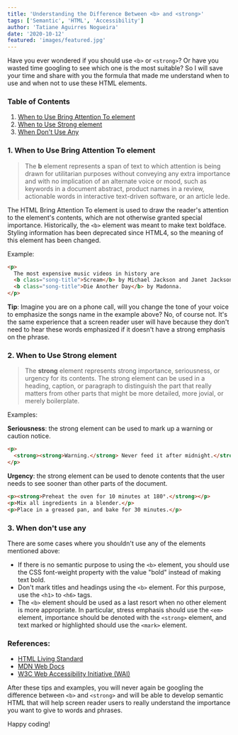 ```yaml
---
title: 'Understanding the Difference Between <b> and <strong>'
tags: ['Semantic', 'HTML', 'Accessibility']
author: 'Tatiane Aguirres Nogueira'
date: '2020-10-12'
featured: 'images/featured.jpg'
---
```


Have you ever wondered if you should use `<b>` or `<strong>`? Or have you wasted time googling to see which one is the most suitable? So I will save your time and share with you the formula that made me understand when to use and when not to use these HTML elements.

### Table of Contents

1. <a class='u-link' href='#use-b'>When to Use Bring Attention To element</a>
2. <a class='u-link' href='#use-strong'>When to Use Strong element</a>
3. <a class='u-link' href='#dont-use-any'>When Don't Use Any</a>

<section style="position: relative;" class="u-margin-bottom-xlg u-margin-top-xlg">
<span class="u-anchor" id="use-b"></span>

### 1. When to Use Bring Attention To element

<blockquote cite="https://html.spec.whatwg.org/multipage/text-level-semantics.html#the-b-element">
  <p>The <b>b</b> element represents a span of text to which attention is being drawn for utilitarian purposes without conveying any extra importance and with no implication of an alternate voice or mood, such as keywords in a document abstract, product names in a review, actionable words in interactive text-driven software, or an article lede.</p>
</blockquote>

The HTML Bring Attention To element is used to draw the reader's attention to the element's contents, which are not otherwise granted special importance. Historically, the `<b>` element was meant to make text boldface. Styling information has been deprecated since HTML4, so the meaning of this element has been changed.

Example:

```html
<p>
  The most expensive music videos in history are
  <b class="song-title">Scream</b> by Michael Jackson and Janet Jackson, and
  <b class="song-title">Die Another Day</b> by Madonna.
</p>
```

**Tip**: Imagine you are on a phone call, will you change the tone of your voice to emphasize the songs name in the example above? No, of course not. It's the same experience that a screen reader user will have because they don't need to hear these words emphasized if it doesn't have a strong emphasis on the phrase.

</section>

<section style="position: relative;" class="u-margin-bottom-xlg u-margin-top-xlg">
<span class="u-anchor" id="use-strong"></span>

### 2. When to Use Strong element

<blockquote cite="https://html.spec.whatwg.org/multipage/text-level-semantics.html#the-b-element">
  <p>The <b>strong</b> element represents strong importance, seriousness, or urgency for its contents. The strong element can be used in a heading, caption, or paragraph to distinguish the part that really matters from other parts that might be more detailed, more jovial, or merely boilerplate.</p>
</blockquote>

Examples:

**Seriousness**: the strong element can be used to mark up a warning or caution notice.

```html
<p>
  <strong><strong>Warning.</strong> Never feed it after midnight.</strong>
</p>
```

**Urgency**: the strong element can be used to denote contents that the user needs to see sooner than other parts of the document.

```html
<p><strong>Preheat the oven for 10 minutes at 180°.</strong></p>
<p>Mix all ingredients in a blender.</p>
<p>Place in a greased pan, and bake for 30 minutes.</p>
```

</section>

<section style="position: relative;" class="u-margin-bottom-xlg u-margin-top-xlg">
<span class="u-anchor" id="dont-use-any"></span>

### 3. When don't use any

There are some cases where you shouldn't use any of the elements mentioned above:

- If there is no semantic purpose to using the `<b>` element, you should use the CSS font-weight property with the value "bold" instead of making text bold.
- Don't mark titles and headings using the `<b>` element. For this purpose, use the `<h1>` to `<h6>` tags.
- The `<b>` element should be used as a last resort when no other element is more appropriate. In particular, stress emphasis should use the `<em>` element, importance should be denoted with the `<strong>` element, and text marked or highlighted should use the `<mark>` element.

</section>

<section class="u-margin-bottom-xlg u-margin-top-xlg">

### References:

- <a class='u-link' href='https://html.spec.whatwg.org/multipage/text-level-semantics.html' target='_blank' rel='noreferrer noopener'>HTML Living Standard</a>
- <a class='u-link' href='https://developer.mozilla.org/en-US/docs/Web/HTML/Element' target='_blank' rel='noreferrer noopener'>MDN Web Docs</a>
- <a class='u-link' href='https://www.w3.org/WAI/' target='_blank' rel='noreferrer noopener'>W3C Web Accessibility Initiative (WAI)</a>

</section>

After these tips and examples, you will never again be googling the difference between `<b>` and `<strong>` and will be able to develop semantic HTML that will help screen reader users to really understand the importance you want to give to words and phrases.

Happy coding!
